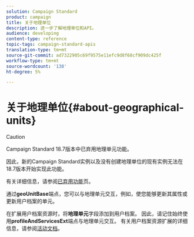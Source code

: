 ```yaml
---
solution: Campaign Standard
product: campaign
title: 关于地理单位
description: 进一步了解地理单位和API。
audience: developing
content-type: reference
topic-tags: campaign-standard-apis
translation-type: tm+mt
source-git-commit: ad7322905c69f9575e11efc9d8f68cf909dc425f
workflow-type: tm+mt
source-wordcount: '138'
ht-degree: 5%

---
```



# 关于地理单位{#about-geographical-units}

>[!CAUTION]
>
>Campaign Standard 18.7版本中已弃用地理单元功能。
>
>因此，新的Campaign Standard实例以及没有创建地理单位的现有实例无法在18.7版本开始实现此功能。
>
>有关详细信息，请参阅<a href="https://experienceleague.adobe.com/docs/campaign-standard/using/release-notes/deprecated-features.html?lang=zh-Hans#release-notes">已弃用功能</a>页。

通过&#x200B;**geoUnitBase**&#x200B;端点，您可以与地理单元交互，例如，使您能够更新其属性或更新用户档案的单元。

在扩展用户档案资源时，将&#x200B;**地理单元**&#x200B;字段添加到用户档案。 因此，请记住始终使用&#x200B;**profileAndServicesExt**&#x200B;端点与地理单元交互。 有关用户档案资源扩展的详细信息，请参阅[活动文档](https://helpx.adobe.com/campaign/standard/administration/using/organizational-units.html#partitioning-profiles)。
